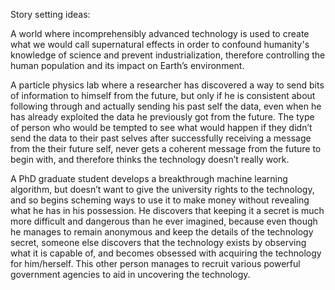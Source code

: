 ﻿Story setting ideas:

A world where incomprehensibly advanced technology is used to create what we would call supernatural effects in order to confound humanity's knowledge of science and prevent industrialization, therefore controlling the human population and its impact on Earth’s environment.



A particle physics lab where a researcher has discovered a way to send bits of information to himself from the future, but only if he is consistent about following through and actually sending his past self the data, even when he has already exploited the data he previously got from the future. The type of person who would be tempted to see what would happen if they didn’t send the data to their past selves after successfully receiving a message from the their future self, never gets a coherent message from the future to begin with, and therefore thinks the technology doesn’t really work.



A PhD graduate student develops a breakthrough machine learning algorithm, but doesn’t want to give the university rights to the technology, and so begins scheming ways to use it to make money without revealing what he has in his possession. He discovers that keeping it a secret is much more difficult and dangerous than he ever imagined, because even though he manages to remain anonymous and keep the details of the technology secret, someone else discovers that the technology exists by observing what it is capable of, and becomes obsessed with acquiring the technology for him/herself. This other person manages to recruit various powerful government agencies to aid in uncovering the technology.
